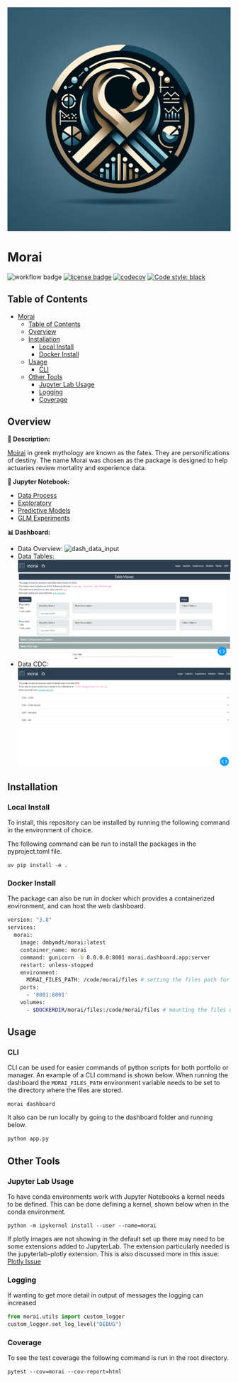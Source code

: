 
<div align="center">
  <img src="morai/dashboard/assets/morai_logo.jpg"><br>
</div>

# Morai
![workflow badge](https://github.com/jkoestner/morai/actions/workflows/test-and-deploy.yml/badge.svg)
[![license badge](https://img.shields.io/github/license/jkoestner/morai)](https://github.com/jkoestner/morai/blob/main/LICENSE.md)
[![codecov](https://codecov.io/gh/jkoestner/morai/branch/main/graph/badge.svg?token=386HHBN1AK)](https://codecov.io/gh/jkoestner/morai)
[![Code style: black](https://img.shields.io/badge/code%20style-black-000000.svg)](https://github.com/psf/black)

## Table of Contents
- [Morai](#morai)
  - [Table of Contents](#table-of-contents)
  - [Overview](#overview)
  - [Installation](#installation)
    - [Local Install](#local-install)
    - [Docker Install](#docker-install)
  - [Usage](#usage)
    - [CLI](#cli)
  - [Other Tools](#other-tools)
    - [Jupyter Lab Usage](#jupyter-lab-usage)
    - [Logging](#logging)
    - [Coverage](#coverage)

## Overview

**📖 Description:**

[Moirai](https://en.wikipedia.org/wiki/Moirai#:~:text=In%20ancient%20Greek%20religion%20and,Moirai) 
in greek mythology are known as the fates. They are personifications of destiny.
The name Morai was chosen as the package is designed to help actuaries review 
mortality and experience data.

**🔬 Jupyter Notebook:**
<!--
these links were created by using the raw file link and then using tinyurl
to create a shortened link.
e.g.
https://github.com/jkoestner/morai/blob/main/notebooks/data_process.ipynb
https://github.com/jkoestner/morai/raw/main/notebooks/data_process.ipynb
https://tinyurl.com/
-->


- [Data Process](https://nbviewer.org/urls/tinyurl.com/morai-data)
- [Exploratory](https://nbviewer.org/urls/tinyurl.com/morai-explore)
- [Predictive Models](https://nbviewer.org/urls/tinyurl.com/morai-predict)
- [GLM Experiments](https://nbviewer.org/urls/tinyurl.com/morai-experiment-glm)

**📊 Dashboard:**

- Data Overview: ![dash_data_input](docs/screenshots/morai_data.gif)
- Data Tables: ![dash_data_tables](docs/screenshots/morai_tables.gif)
- Data CDC: ![dash_cdc](docs/screenshots/morai_cdc.gif)

## Installation

### Local Install
To install, this repository can be installed by running the following command in 
the environment of choice.

The following command can be run to install the packages in the pyproject.toml file.

```
uv pip install -e .
```

### Docker Install
The package can also be run in docker which provides a containerized environment, and can host the web dashboard.

```bash
version: "3.8"
services:
  morai:
    image: dmbymdt/morai:latest
    container_name: morai
    command: gunicorn -b 0.0.0.0:8001 morai.dashboard.app:server
    restart: unless-stopped
    environment:
      MORAI_FILES_PATH: /code/morai/files # setting the files path for morai
    ports:
      - '8001:8001'
    volumes:
      - $DOCKERDIR/morai/files:/code/morai/files # mounting the files directory
```

## Usage

### CLI

CLI can be used for easier commands of python scripts for both portfolio or manager. An example of a CLI command is shown below. When running the dashboard the `MORAI_FILES_PATH` environment variable needs to be set to the directory where the files are stored.

```commandline
morai dashboard
```

It also can be run locally by going to the dashboard folder and running below.

```python
python app.py
```

## Other Tools
### Jupyter Lab Usage

To have conda environments work with Jupyter Notebooks a kernel needs to be defined. This can be done defining a kernel, shown below when
in the conda environment.

```
python -m ipykernel install --user --name=morai
```

If plotly images are not showing in the default set up there may need to be some extensions added to JupyterLab.
The extension particularly needed is the jupyterlab-plotly extension.
This is also discussed more in this issue: [Plotly Issue](https://github.com/plotly/plotly.py/issues/2672)

### Logging

If wanting to get more detail in output of messages the logging can increased
```python
from morai.utils import custom_logger
custom_logger.set_log_level("DEBUG")
```

### Coverage

To see the test coverage the following command is run in the root directory.
```
pytest --cov=morai --cov-report=html
```